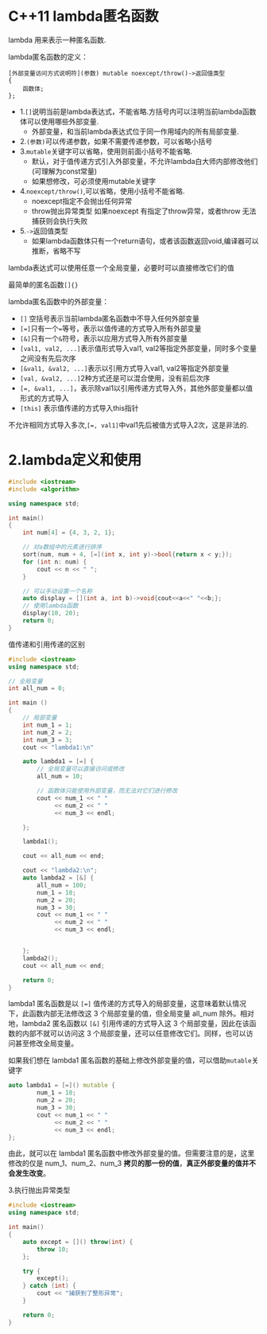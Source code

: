 # C++11 lambda匿名函数
lambda 用来表示一种匿名函数.

lambda匿名函数的定义：

```
[外部变量访问方式说明符](参数) mutable noexcept/throw()->返回值类型
{
    函数体;
};
```

* 1.`[]`说明当前是lambda表达式，不能省略.方括号内可以注明当前lambda函数体可以使用哪些外部变量.
    * 外部变量，和当前lambda表达式位于同一作用域内的所有局部变量.
* 2.`(参数)`可以传递参数，如果不需要传递参数，可以省略小括号
* 3.`mutable`关键字可以省略，使用则前面小括号不能省略.
    * 默认，对于值传递方式引入外部变量，不允许lambda白大师内部修改他们(可理解为const常量)
    * 如果想修改，可必须使用mutable关键字
* 4.`noexcept/throw()`,可以省略，使用小括号不能省略.
    * noexcept指定不会抛出任何异常
    * throw抛出异常类型 如果noexcept 有指定了throw异常，或者throw 无法捕获则会执行失败
* 5.`->`返回值类型
    * 如果lambda函数体只有一个return语句，或者该函数返回void,编译器可以推断，省略不写

lambda表达式可以使用任意一个全局变量，必要时可以直接修改它们的值

最简单的匿名函数`[]{}`

lambda匿名函数中的外部变量：

* `[]` 空括号表示当前lambda匿名函数中不导入任何外部变量
* `[=]`只有一个`=`等号，表示以值传递的方式导入所有外部变量
* `[&]`只有一个`&`符号，表示以应用方式导入所有外部变量
* `[val1, val2, ...]`表示值形式导入val1, val2等指定外部变量，同时多个变量之间没有先后次序
* `[&val1, &val2, ...]`表示以引用方式导入val1, val2等指定外部变量
* `[val, &val2, ...]`2种方式还是可以混合使用，没有前后次序
* `[=, &val1, ...]`，表示除val1以引用传递方式导入外，其他外部变量都以值形式的方式导入
* `[this]` 表示值传递的方式导入this指针

不允许相同方式导入多次,`[=, val1]`中val1先后被值方式导入2次，这是非法的.

# 2.lambda定义和使用

```cpp
#include <iostream>
#include <algorithm>

using namespace std;

int main()
{
    int num[4] = {4, 3, 2, 1};

    // 对a数组中的元素进行排序
    sort(num, num + 4, [=](int x, int y)->bool{return x < y;});
    for (int n: num) {
        cout << n << " ";
    }

    // 可以手动设置一个名称
    auto display = [](int a, int b)->void{cout<<a<<" "<<b;};
    // 使用lambda函数
    display(10, 20);
    return 0;
}
```

值传递和引用传递的区别

```cpp
#include <iostream>
using namespace std;

// 全局变量
int all_num = 0;

int main ()
{
    // 局部变量
    int num_1 = 1;
    int num_2 = 2;
    int num_3 = 3;
    cout << "lambda1:\n" 

    auto lambda1 = [=] {
        // 全局变量可以直接访问或修改
        all_num = 10;

        // 函数体只能使用外部变量，而无法对它们进行修改
        cout << num_1 << " "
             << num_2 << " "
             << num_3 << endl;

    };

    lambda1();

    cout << all_num << end;

    cout << "lambda2:\n";
    auto lambda2 = [&] {
        all_num = 100;
        num_1 = 10;
        num_2 = 20;
        num_3 = 30;
        cout << num_1 << " "
             << num_2 << " "
             << num_3 << endl;


    };
    lambda2();
    cout << all_num << end;

    return 0;
}
```

lambda1 匿名函数是以 `[=]` 值传递的方式导入的局部变量，这意味着默认情况下，此函数内部无法修改这 3 个局部变量的值，但全局变量 all_num 除外。相对地，lambda2 匿名函数以 `[&]` 引用传递的方式导入这 3 个局部变量，因此在该函数的内部不就可以访问这 3 个局部变量，还可以任意修改它们。同样，也可以访问甚至修改全局变量。

如果我们想在 lambda1 匿名函数的基础上修改外部变量的值，可以借助`mutable`关键字

```cpp
auto lambda1 = [=]() mutable {
        num_1 = 10;
        num_2 = 20;
        num_3 = 30;
        cout << num_1 << " "
             << num_2 << " "
             << num_3 << endl;
};
```
由此，就可以在 lambda1 匿名函数中修改外部变量的值。但需要注意的是，这里修改的仅是 num_1、num_2、num_3 **拷贝的那一份的值**，**真正外部变量的值并不会发生改变**。

3.执行抛出异常类型

```cpp
#include <iostream>
using namespace std;

int main()
{
    auto except = []() throw(int) {
        throw 10;
    };

    try {
        except();
    } catch (int) {
        cout << "捕获到了整形异常";
    }

    return 0;
}
```
